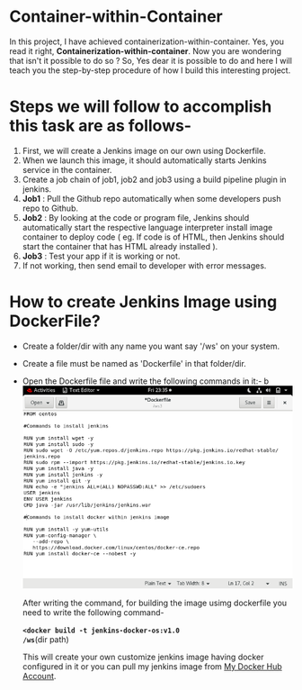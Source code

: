# Container-within-Container
  In this project, I have achieved containerization-within-container. Yes, you read it right, <b>Containerization-within-container</b>. Now you are wondering that isn't it           possible to do so ? So, Yes dear it is possible to do and here I will teach you the step-by-step procedure of how I build this interesting project. 
  
# Steps we will follow to accomplish this task are as follows-
1. First, we will create a Jenkins image on our own using Dockerfile.
2. When we launch this image, it should automatically starts Jenkins service in the container.
3. Create a job chain of job1, job2 and job3 using a build pipeline plugin in jenkins.  
4. <b>Job1</b> : Pull  the Github repo automatically when some developers push repo to Github.
5. <b>Job2</b> : By looking at the code or program file, Jenkins should automatically start the respective language interpreter install image container to deploy code ( eg. If        code is of  HTML, then Jenkins should start the container that has HTML already installed ).
6. <b>Job3</b> : Test your app if it is working or not.
7. If not working, then send email to developer with error messages.

# How to create Jenkins Image using DockerFile?
* Create a folder/dir with any name you want say '/ws' on your system. 
* Create a file must be named as 'Dockerfile' in that folder/dir.
* Open the Dockerfile file and write the following commands in it:-
  b
  ![](Images/Dockerfile.png)
 
  After writing the command, for building the image usimg dockerfile you need to write the following command-
  
  <code><b><docker build -t jenkins-docker-os:v1.0 /ws</b></code>(dir path)
  
  This will create your own customize jenkins image having docker configured in it or you can pull my jenkins image from <a href="https://hub.docker.com/u/deepika1999">My Docker Hub Account</a>.


  



  
